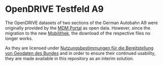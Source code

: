 # OpenDRIVE Testfeld A9

The OpenDRIVE datasets of two sections of the German Autobahn A9 were originally provided by the [MDM Portal](https://service.mdm-portal.de/mdm-portal-application/publDetail.do?publicationId=2594000) as open data.
However, since the migration to the new [Mobilithek](https://mobilithek.info/offers/573178449617657856), the download of the respective files no longer works.

As they are licensed under [Nutzungsbestimmungen für die Bereitstellung von Geodaten des Bundes](https://sg.geodatenzentrum.de/web_public/gdz/lizenz/geonutzv.pdf) and in order to ensure their continued usability, they are made available in this repository as an interim solution.
